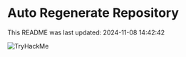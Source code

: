 # Auto Regenerate Repository

This README was last updated: 2024-11-08 14:42:42

 ![TryHackMe](https://tryhackme.com/badge/533634)